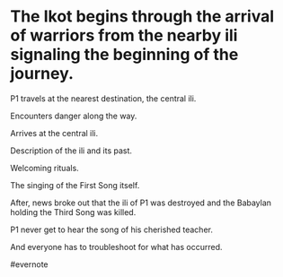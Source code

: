 # The Ikot begins through the arrival of warriors from the nearby ili signaling the beginning of the journey.

P1 travels at the nearest destination, the central ili.

Encounters danger along the way.

Arrives at the central ili.

Description of the ili and its past.

Welcoming rituals.

The singing of the First Song itself.

After, news broke out that the ili of P1 was destroyed and the Babaylan holding the Third Song was killed.

P1 never get to hear the song of his cherished teacher.

And everyone has to troubleshoot for what has occurred.

\#evernote


